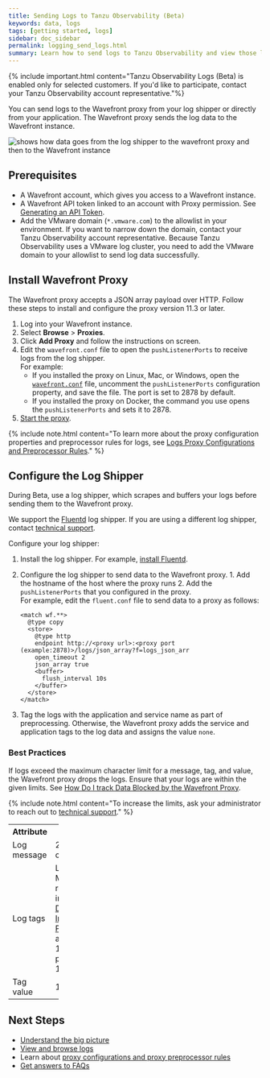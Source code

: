 ```yaml
---
title: Sending Logs to Tanzu Observability (Beta)
keywords: data, logs
tags: [getting started, logs]
sidebar: doc_sidebar
permalink: logging_send_logs.html
summary: Learn how to send logs to Tanzu Observability and view those logs.
---
```


{% include important.html content="Tanzu Observability Logs (Beta) is enabled only for selected customers. If you'd like to participate, contact your Tanzu Observability account representative."%}

You can send logs to the Wavefront proxy from your log shipper or directly from your application. The Wavefront proxy sends the log data to the Wavefront instance.

![shows how data goes from the log shipper to the wavefront proxy and then to the Wavefront instance](images/logging_send_logs.png)

## Prerequisites

* A Wavefront account, which gives you access to a Wavefront instance.
  <!--If you don’t have a cluster, [sign up for a free trial](https://tanzu.vmware.com/observability-trial).-->
* A Wavefront API token linked to an account with Proxy permission. See [Generating an API Token](wavefront_api.html#generating-an-api-token).
* Add the VMware domain (`*.vmware.com`) to the allowlist in your environment. If you want to narrow down the domain, contact your Tanzu Observability account representative.
  Because Tanzu Observability uses a VMware log cluster, you need to add the VMware domain to your allowlist to send log data successfully.

## Install Wavefront Proxy

The Wavefront proxy accepts a JSON array payload over HTTP. Follow these steps to install and configure the proxy version 11.3 or later.
1. Log into your Wavefront instance.
1. Select **Browse** > **Proxies**.
1. Click **Add Proxy** and follow the instructions on screen.
1. Edit the `wavefront.conf` file to open the `pushListenerPorts` to receive logs from the log shipper.
    <br/>For example:
    * If you installed the proxy on Linux, Mac, or Windows, open the [`wavefront.conf`](proxies_configuring.html#proxy-file-paths) file, uncomment the `pushListenerPorts` configuration property, and save the file. The port is set to 2878 by default.
    * If you installed the proxy on Docker, the command you use opens the `pushListenerPorts` and sets it to 2878.
1. [Start the proxy](proxies_installing.html#start-and-stop-a-proxy).

{% include note.html content="To learn more about the proxy configuration properties and preprocessor rules for logs, see [Logs Proxy Configurations and Preprocessor Rules](logging_proxy_configurations.html)." %}

<!--
### Proxy Recommendations for Logs

When sending logs to the proxy we recommend the following:

* A standalone proxy cluster that only receives logs payloads.
* 2 CPUs
* 4 GB memory
* 2 instances of the proxy working behind a load balancer
* Add the following configurations:
    Example:
    ```
      - name: JAVA_HEAP_USAGE
        value: 2G

      - name: JVM_USE_CONTAINER_OPTS
        value: "false"
    ```

-->

## Configure the Log Shipper

During Beta, use a log shipper, which scrapes and buffers your logs before sending them to the Wavefront proxy.

We support the [Fluentd](https://docs.fluentd.org/) log shipper. If you are using a different log shipper, contact [technical support](https://docs.wavefront.com/wavefront_support_feedback.html#support).


Configure your log shipper:
  1. Install the log shipper. For example, [install Fluentd](https://docs.fluentd.org/installation).

  1. Configure the log shipper to send data to the Wavefront proxy.
    1. Add the hostname of the host where the proxy runs
    2. Add the `pushListenerPorts` that you configured in the proxy.
  <br/>For example, edit the `fluent.conf` file to send data to a proxy as follows:

      ```
      <match wf.**>
        @type copy
        <store>
          @type http
          endpoint http://<proxy url>:<proxy port (example:2878)>/logs/json_array?f=logs_json_arr
          open_timeout 2
          json_array true
          <buffer>
            flush_interval 10s
          </buffer>
        </store>
      </match>
      ```
  1. Tag the logs with the application and service name as part of preprocessing. Otherwise, the Wavefront proxy adds the service and application tags to the log data and assigns the value `none`.

### Best Practices

If logs exceed the maximum character limit for a message, tag, and value, the Wavefront proxy drops the logs. Ensure that your logs are within the given limits. See [How Do I track Data Blocked by the Wavefront Proxy](logging_faq.html#how-do-i-track-data-blocked-by-the-wavefront-proxy).

{% include note.html content="To increase the limits, ask your administrator to reach out to [technical support](https://docs.wavefront.com/wavefront_support_feedback.html#support)." %}

<table style="width: 100;">
  <tr>
    <th width="20%">
      Attribute
    </th>
    <th width="80%">
      Default Limit
    </th>
  </tr>
  <tr>
    <td>
      Log message
    </td>
    <td>
      20,000 characters
    </td>
  </tr>
  <tr>
    <td>
      Log tags
    </td>
    <td>
      Low cardinality. Many of the recommendations in <a href="optimize_data_shape.html">Optimizing Data Shape to Improve Performance</a> apply.<br/>
      128 characters per tag.<br/>
      100 tags per log.
    </td>
  </tr>
  <tr>
    <td>
      Tag value
    </td>
    <td>
      128 characters
    </td>
  </tr>
</table>

<!--- Repeat from logging_overview. There are links below already. I recommend we cut this.
## Map the Traces and Metrics to Logs

To get the unified observability experience and drill down from traces to logs and metrics in dashboards or charts to logs, you need to update your settings so that your traces and metrics map to the logs sent from your application. Contact [technical support](wavefront_support_feedback.html#support) to update the settings.

## View Logs

When the data is in Tanzu Observability, you can use the Log Browser to filter and search logs, and drill into logs from charts, alerts, Application Map page, and the Traces Browser. See [View Logs and Troubleshoot](logging_overview.html#view-logs-and-troubleshoot).
--->

## Next Steps

* [Understand the big picture](logging_overview.html)
* [View and browse logs](logging_log_browser.html)
* Learn about [proxy configurations and proxy preprocessor rules](logging_proxy_configurations.html)
* [Get answers to FAQs](logging_faq.html)

<!---
[Try out the demo app tutorial on GitHub](https://github.com/wavefrontHQ/demo-app) to send logs to Tanzu Observability.
--->
